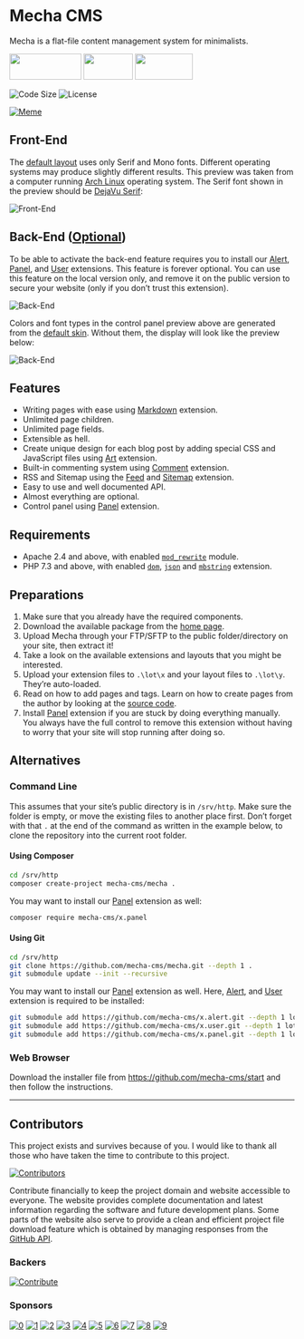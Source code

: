 Mecha CMS
=========

Mecha is a flat-file content management system for minimalists.

[<img src="https://user-images.githubusercontent.com/1669261/119496162-69eb5180-bd8d-11eb-830c-897168f58416.png" width="127" height="46">](https://mecha-cms.com) [<img src="https://user-images.githubusercontent.com/1669261/119496168-6b1c7e80-bd8d-11eb-8ee1-33e8eb5b90ed.png" width="87" height="46">](https://mecha-cms.com/reference) [<img src="https://user-images.githubusercontent.com/1669261/119496170-6bb51500-bd8d-11eb-9d6d-9d95c0510b67.png" width="102" height="46">](https://github.com/mecha-cms/mecha/discussions)

![Code Size](https://img.shields.io/github/languages/code-size/mecha-cms/mecha?color=%23444&style=for-the-badge) ![License](https://img.shields.io/github/license/mecha-cms/mecha?color=%23444&style=for-the-badge)

[![Meme](https://user-images.githubusercontent.com/1669261/187597836-936abaa2-6898-4817-a968-346c4a678d93.png)](https://vincentdnl.com/drawings/developers-side-projects)

Front-End
---------

The [default layout][mecha-cms/y.log] uses only Serif and Mono fonts. Different operating systems may produce slightly
different results. This preview was taken from a computer running [Arch Linux][taufik-nurrohman/arch] operating system.
The Serif font shown in the preview should be [DejaVu Serif][dejavu-serif]:

![Front-End](https://user-images.githubusercontent.com/1669261/190838629-860bfd9c-0444-4426-990f-71a604b95c32.png)

Back-End ([Optional][mecha-cms/x.panel])
-----------------------------------------------------------------------------

To be able to activate the back-end feature requires you to install our [Alert][mecha-cms/x.alert],
[Panel][mecha-cms/x.panel], and [User][mecha-cms/x.user] extensions. This feature is forever optional. You can use this
feature on the local version only, and remove it on the public version to secure your website (only if you don’t trust
this extension).

![Back-End](https://user-images.githubusercontent.com/1669261/193995098-3d4ff7c3-6d49-4d77-86e6-ca3ca0039d3f.png)

Colors and font types in the control panel preview above are generated from the
[default skin][mecha-cms/x.panel.skin.default]. Without them, the display will look like the preview below:

![Back-End](https://user-images.githubusercontent.com/1669261/193995030-9538357e-a5c4-4292-8ad2-a1e657f40acc.png)

Features
--------

 - Writing pages with ease using [Markdown][mecha-cms/x.markdown] extension.
 - Unlimited page children.
 - Unlimited page fields.
 - Extensible as hell.
 - Create unique design for each blog post by adding special CSS and JavaScript files using
   [Art][mecha-cms/x.art] extension.
 - Built-in commenting system using [Comment][mecha-cms/x.comment] extension.
 - RSS and Sitemap using the [Feed][mecha-cms/x.feed] and [Sitemap][mecha-cms/x.sitemap] extension.
 - Easy to use and well documented API.
 - Almost everything are optional.
 - Control panel using [Panel][mecha-cms/x.panel] extension.

Requirements
------------

 - Apache 2.4 and above, with enabled [`mod_rewrite`][apache/mod_rewrite] module.
 - PHP 7.3 and above, with enabled [`dom`][php/dom], [`json`][php/json] and [`mbstring`][php/mbstring] extension.

Preparations
------------

 1. Make sure that you already have the required components.
 2. Download the available package from the [home page][home].
 3. Upload Mecha through your FTP/SFTP to the public folder/directory on your site, then extract it!
 4. Take a look on the available extensions and layouts that you might be interested.
 5. Upload your extension files to `.\lot\x` and your layout files to `.\lot\y`. They’re auto-loaded.
 6. Read on how to add pages and tags. Learn on how to create pages from the author by looking at the
    [source code][mecha-cms/site].
 7. Install [Panel][mecha-cms/x.panel] extension if you are stuck by doing everything manually. You always have the full
    control to remove this extension without having to worry that your site will stop running after doing so.

Alternatives
------------

### Command Line

This assumes that your site’s public directory is in `/srv/http`. Make sure the folder is empty, or move the existing
files to another place first. Don’t forget with that `.` at the end of the command as written in the example below, to
clone the repository into the current root folder.

#### Using Composer

~~~ .sh
cd /srv/http
composer create-project mecha-cms/mecha .
~~~

You may want to install our [Panel][mecha-cms/x.panel] extension as well:

~~~ .sh
composer require mecha-cms/x.panel
~~~

#### Using Git

~~~ .sh
cd /srv/http
git clone https://github.com/mecha-cms/mecha.git --depth 1 .
git submodule update --init --recursive
~~~

You may want to install our [Panel][mecha-cms/x.panel] extension as well. Here, [Alert][mecha-cms/x.alert], and
[User][mecha-cms/x.user] extension is required to be installed:

~~~ .sh
git submodule add https://github.com/mecha-cms/x.alert.git --depth 1 lot/x/alert
git submodule add https://github.com/mecha-cms/x.user.git --depth 1 lot/x/user
git submodule add https://github.com/mecha-cms/x.panel.git --depth 1 lot/x/panel
~~~

### Web Browser

Download the installer file from <https://github.com/mecha-cms/start> and then follow the instructions.

---

Contributors
------------

This project exists and survives because of you. I would like to thank all those who have taken the time to contribute
to this project.

[![Contributors](https://opencollective.com/mecha-cms/contributors.svg?avatarHeight=24&button=false&width=890)](https://github.com/mecha-cms/mecha/graphs/contributors)

Contribute financially to keep the project domain and website accessible to everyone. The website provides complete
documentation and latest information regarding the software and future development plans. Some parts of the website also
serve to provide a clean and efficient project file download feature which is obtained by managing responses from the
[GitHub API](https://docs.github.com/en/rest/reference/repos).

### Backers

[![Contribute](https://opencollective.com/mecha-cms/individuals.svg?width=890)](https://opencollective.com/mecha-cms)

### Sponsors

[![0](https://opencollective.com/mecha-cms/organization/0/avatar.svg)](https://opencollective.com/mecha-cms/organization/0/website)
[![1](https://opencollective.com/mecha-cms/organization/1/avatar.svg)](https://opencollective.com/mecha-cms/organization/1/website)
[![2](https://opencollective.com/mecha-cms/organization/2/avatar.svg)](https://opencollective.com/mecha-cms/organization/2/website)
[![3](https://opencollective.com/mecha-cms/organization/3/avatar.svg)](https://opencollective.com/mecha-cms/organization/3/website)
[![4](https://opencollective.com/mecha-cms/organization/4/avatar.svg)](https://opencollective.com/mecha-cms/organization/4/website)
[![5](https://opencollective.com/mecha-cms/organization/5/avatar.svg)](https://opencollective.com/mecha-cms/organization/5/website)
[![6](https://opencollective.com/mecha-cms/organization/6/avatar.svg)](https://opencollective.com/mecha-cms/organization/6/website)
[![7](https://opencollective.com/mecha-cms/organization/7/avatar.svg)](https://opencollective.com/mecha-cms/organization/7/website)
[![8](https://opencollective.com/mecha-cms/organization/8/avatar.svg)](https://opencollective.com/mecha-cms/organization/8/website)
[![9](https://opencollective.com/mecha-cms/organization/9/avatar.svg)](https://opencollective.com/mecha-cms/organization/9/website)

 [apache/mod_rewrite]: http://httpd.apache.org/docs/current/mod/mod_rewrite.html 'Apache Module `mod_rewrite`'
 [dejavu-serif]: https://commons.wikimedia.org/wiki/File:DejaVuSerifSpecimen.svg 'DejaVu Serif · Wikimedia Commons'
 [home]: https://mecha-cms.com 'Mecha CMS'
 [mecha-cms/site]: https://github.com/mecha-cms/site 'GitHub'
 [mecha-cms/x.alert]: https://github.com/mecha-cms/x.alert 'Alert Extension'
 [mecha-cms/x.art]: https://github.com/mecha-cms/x.art 'Art Extension'
 [mecha-cms/x.comment]: https://github.com/mecha-cms/x.comment 'Comment Extension'
 [mecha-cms/x.feed]: https://github.com/mecha-cms/x.feed 'Feed Extension'
 [mecha-cms/x.markdown]: https://github.com/mecha-cms/x.markdown 'Markdown Extension'
 [mecha-cms/x.panel.skin.default]: https://github.com/mecha-cms/x.panel.skin.default 'Default Skin for Mecha’s Panel'
 [mecha-cms/x.panel]: https://github.com/mecha-cms/x.panel 'Panel Extension'
 [mecha-cms/x.sitemap]: https://github.com/mecha-cms/x.sitemap 'Sitemap Extension'
 [mecha-cms/x.user]: https://github.com/mecha-cms/x.user 'User Extension'
 [mecha-cms/y.log]: https://github.com/mecha-cms/y.log 'Log Layout'
 [php/dom]: http://php.net/manual/en/book.dom.php 'PHP Extension `dom`'
 [php/json]: http://php.net/manual/en/book.json.php 'PHP Extension `json`'
 [php/mbstring]: http://php.net/manual/en/book.mbstring.php 'PHP Extension `mbstring`'
 [taufik-nurrohman/arch]: https://github.com/taufik-nurrohman/arch 'My Minimalist Desk Setup'